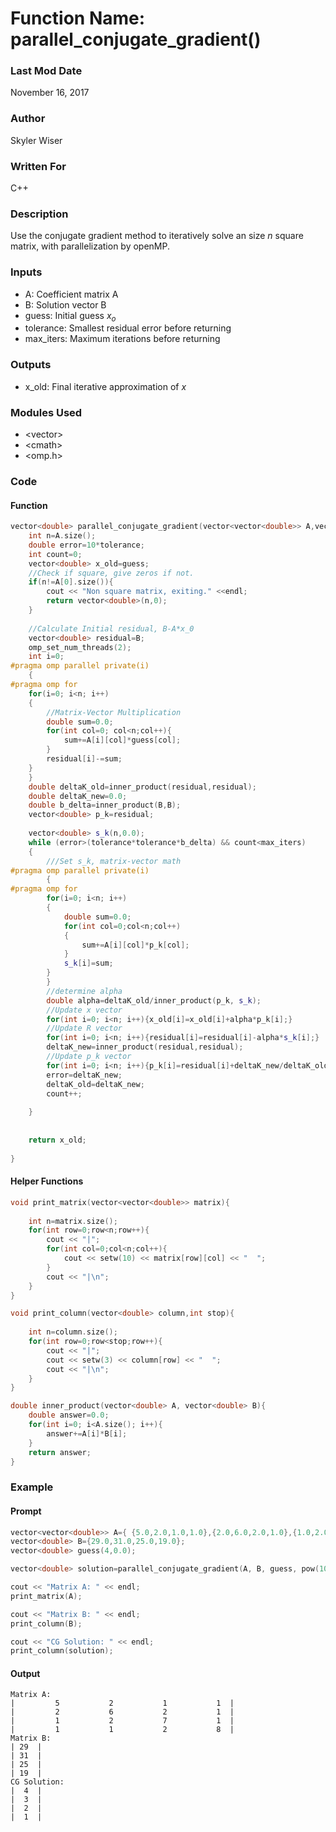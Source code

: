 # Function Name: parallel_conjugate_gradient()

### Last Mod Date
November 16, 2017
### Author
Skyler Wiser
### Written For
C++
### Description
Use the conjugate gradient method to iteratively solve an size *n* square matrix, with parallelization by openMP.
### Inputs

* A: Coefficient matrix A
* B: Solution vector B
* guess: Initial guess *x<sub>o</sub>*
* tolerance: Smallest residual error before returning
* max_iters: Maximum iterations before returning

### Outputs

* x_old: Final iterative approximation of *x*

### Modules Used

* \<vector\>
* \<cmath\>
* \<omp.h\>

### Code

#### Function

```c++
vector<double> parallel_conjugate_gradient(vector<vector<double>> A,vector<double> B,vector<double> guess,double tolerance,int max_iters){
    int n=A.size();
    double error=10*tolerance;
    int count=0;
    vector<double> x_old=guess;
    //Check if square, give zeros if not.
    if(n!=A[0].size()){
        cout << "Non square matrix, exiting." <<endl;
        return vector<double>(n,0);
    }
    
    //Calculate Initial residual, B-A*x_0
    vector<double> residual=B;
    omp_set_num_threads(2);
    int i=0;
#pragma omp parallel private(i)
    {
#pragma omp for
    for(i=0; i<n; i++)
    {
        //Matrix-Vector Multiplication
        double sum=0.0;
        for(int col=0; col<n;col++){
            sum+=A[i][col]*guess[col];
        }
        residual[i]-=sum;
    }
    }
    double deltaK_old=inner_product(residual,residual);
    double deltaK_new=0.0;
    double b_delta=inner_product(B,B);
    vector<double> p_k=residual;
    
    vector<double> s_k(n,0.0);
    while (error>(tolerance*tolerance*b_delta) && count<max_iters)
    {
        ///Set s_k, matrix-vector math
#pragma omp parallel private(i)
        {
#pragma omp for
        for(i=0; i<n; i++)
        {
            double sum=0.0;
            for(int col=0;col<n;col++)
            {
                sum+=A[i][col]*p_k[col];
            }
            s_k[i]=sum;
        }
        }
        //determine alpha
        double alpha=deltaK_old/inner_product(p_k, s_k);
        //Update x vector
        for(int i=0; i<n; i++){x_old[i]=x_old[i]+alpha*p_k[i];}
        //Update R vector
        for(int i=0; i<n; i++){residual[i]=residual[i]-alpha*s_k[i];}
        deltaK_new=inner_product(residual,residual);
        //Update p_k vector
        for(int i=0; i<n; i++){p_k[i]=residual[i]+deltaK_new/deltaK_old*p_k[i];}
        error=deltaK_new;
        deltaK_old=deltaK_new;
        count++;
        
    }
    
    
    return x_old;
    
}

```

#### Helper Functions

```c++
void print_matrix(vector<vector<double>> matrix){
    
    int n=matrix.size();
    for(int row=0;row<n;row++){
        cout << "|";
        for(int col=0;col<n;col++){
            cout << setw(10) << matrix[row][col] << "  ";
        }
        cout << "|\n";
    }
}

void print_column(vector<double> column,int stop){
    
    int n=column.size();
    for(int row=0;row<stop;row++){
        cout << "|";
        cout << setw(3) << column[row] << "  ";
        cout << "|\n";
    }
}

double inner_product(vector<double> A, vector<double> B){
    double answer=0.0;
    for(int i=0; i<A.size(); i++){
        answer+=A[i]*B[i];
    }
    return answer;
}
```

### Example
#### Prompt

```c++
vector<vector<double>> A={ {5.0,2.0,1.0,1.0},{2.0,6.0,2.0,1.0},{1.0,2.0,7.0,1.0},{1.0,1.0,2.0,8.0} };
vector<double> B={29.0,31.0,25.0,19.0};
vector<double> guess(4,0.0);

vector<double> solution=parallel_conjugate_gradient(A, B, guess, pow(10,-10),100);

cout << "Matrix A: " << endl;
print_matrix(A);

cout << "Matrix B: " << endl;
print_column(B);

cout << "CG Solution: " << endl;
print_column(solution);
```

#### Output

```
Matrix A: 
|         5           2           1           1  |
|         2           6           2           1  |
|         1           2           7           1  |
|         1           1           2           8  |
Matrix B: 
| 29  |
| 31  |
| 25  |
| 19  |
CG Solution: 
|  4  |
|  3  |
|  2  |
|  1  |
```









